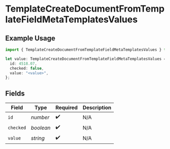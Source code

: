 # TemplateCreateDocumentFromTemplateFieldMetaTemplatesValues

## Example Usage

```typescript
import { TemplateCreateDocumentFromTemplateFieldMetaTemplatesValues } from "@documenso/sdk-typescript/models/operations";

let value: TemplateCreateDocumentFromTemplateFieldMetaTemplatesValues = {
  id: 4518.07,
  checked: false,
  value: "<value>",
};
```

## Fields

| Field              | Type               | Required           | Description        |
| ------------------ | ------------------ | ------------------ | ------------------ |
| `id`               | *number*           | :heavy_check_mark: | N/A                |
| `checked`          | *boolean*          | :heavy_check_mark: | N/A                |
| `value`            | *string*           | :heavy_check_mark: | N/A                |